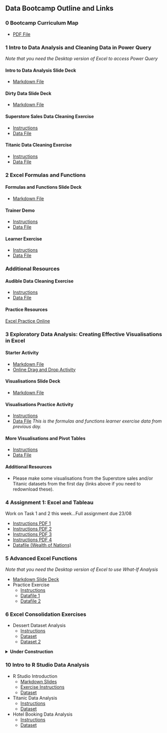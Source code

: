 ## Data Bootcamp Outline and Links

### 0 Bootcamp Curriculum Map
  - [PDF File](./Just_IT_Skills_Bootcamp_in_Data_Technician_Curriculum.pdf)
### 1 Intro to Data Analysis and Cleaning Data in Power Query 
*Note that you need the Desktop version of Excel to access Power Query*
#### Intro to Data Analysis Slide Deck
  - [Markdown File](./1%20Intro%20to%20Data%20Analysis%20and%20Excel/IntrotoDataAnalysis.slides.md)
#### Dirty Data Slide Deck
  - [Markdown File](RL-JIT/Data_Training/1%20Intro%20to%20Data%20Analysis%20and%20Excel/DirtyData.slides.md)
#### Superstore Sales Data Cleaning Exercise
  - [Instructions](./1%20Intro%20to%20Data%20Analysis%20and%20Excel/SuperStore%20Sales%20Excel%20PQ%20Cleaning%20Exercise/TasterDay_CleaningTransformingExercise_Excel.docx)
  - [Data File](./1%20Intro%20to%20Data%20Analysis%20and%20Excel/SuperStore%20Sales%20Excel%20PQ%20Cleaning%20Exercise/sample_-_superstore.xlsx)
#### Titanic Data Cleaning Exercise
  - [Instructions](./1%20Intro%20to%20Data%20Analysis%20and%20Excel/Titanic%20Excel%20PQ%20Cleaning%20Exercise/titanic_cleaning_ExcelPQ.docx)
  - [Data File](./1%20Intro%20to%20Data%20Analysis%20and%20Excel/Titanic%20Excel%20PQ%20Cleaning%20Exercise/Titanic-Dataset.csv)
### 2 Excel Formulas and Functions
#### Formulas and Functions Slide Deck
  - [Markdown File](./2%20Excel%20Formulas%20and%20Functions/Day1PM_pres_transformdata.slides.md)
#### Trainer Demo
  - [Instructions](./main/2%20Excel%20Formulas%20and%20Functions/Day1PM_TrainerDemoInstructions.docx)
  - [Data File](./main/2%20Excel%20Formulas%20and%20Functions/Day1PM_trainerDemoData.xlsx)
#### Learner Exercise
  - [Instructions](./2%20Excel%20Formulas%20and%20Functions/Day1PM_Learner_Instructions.docx)
  - [Data File](./2%20Excel%20Formulas%20and%20Functions/Day1PM_learner_WorkshopData.xlsx)
### Additional Resources
#### Audible Data Cleaning Exercise
  - [Instructions](./2%20Excel%20Formulas%20and%20Functions/Audible%20Data%20Cleaning%20Exercise/Audible_CleaningandTransforming.docx)
  - [Data File](./2%20Excel%20Formulas%20and%20Functions/Audible%20Data%20Cleaning%20Exercise/audible_uncleaned.csv)
#### Practice Resources
[Excel Practice Online](https://excel-practice-online.com/)

### 3 Exploratory Data Analysis: Creating Effective Visualisations in Excel
#### Starter Activity
  - [Markdown File](./1%20Intro%20to%20Data%20Analysis%20and%20Excel/analytics_group_activity.md)
  - [Online Drag and Drop Activity](https://app.nearpod.com/?pin=flx6k)
#### Visualisations Slide Deck
  - [Markdown File](./3%20Data%20Visualisations%20in%20Excel/Day2AM_Lecture_vis.slides.md)
#### Visualisations Practice Activity
  - [Instructions](./3%20Data%20Visualisations%20in%20Excel/Day2AM_LearnerInstructions_xlvis.docx)
  - [Data File](./2%20Excel%20Formulas%20and%20Functions/Day1PM_learner_WorkshopData.xlsx) *This is the formulas and functions learner exercise data from previous day.*
#### More Visualisations and Pivot Tables
  - [Instructions](./3%20Data%20Visualisations%20in%20Excel/Consolidation_excel_workshop.docx)
  - [Data File](./3%20Data%20Visualisations%20in%20Excel/pivottable_salesdata.xlsx)
#### Additional Resources
  - Please make some visualisations from the Superstore sales and/or Titanic datasets from the first day (links above if you need to redownload these).

### 4 Assignment 1: Excel and Tableau 
Work on Task 1 and 2 this week...Full assignment due 23/08
  - [Instructions PDF 1](./4%20Assignment1/Excel&Tableau%20Assignment%20-%20part1.pdf)
  - [Instructions PDF 2](./4%20Assignment1/Excel&Tableau%20Assignment%20-%20part2.pdf)
  - [Instructions PDF 3](./4%20Assignment1/Excel&Tableau%20Assignment%20-%20part3.pdf)
  - [Instructions PDF 4](./4%20Assignment1/Excel&Tableau%20Assignment%20-%20part4.pdf)
  - [Datafile (Wealth of Nations)](./4%20Assignment1/The%20Wealth%20of%20nations.xlsx)

### 5 Advanced Excel Functions
*Note that you need the Desktop version of Excel to use What-If Analysis*
  - [Markdown Slide Deck](./5%20Advanced_Excel_Functions/AdvancedExcelTopics.slides.md)
  - Practice Exercise
    - [Instructions](./5%20Advanced_Excel_Functions/AdvancedExcelTopics_Instructions.docx)
    - [Datafile 1](./5%20Advanced_Excel_Functions/first_dataset.csv)
    - [Datafile 2](./5%20Advanced_Excel_Functions/second_dataset.csv)
### 6 Excel Consolidation Exercises
  - Dessert Dataset Analysis
    - [Instructions](./6%20Excel_Consolidation_Exercises/Dessert%20Shop%20Analysis%20Instructions.docx)
    - [Dataset](./6%20Excel_Consolidation_Exercises/dessert_dataset.csv)
    - [Dataset 2](./6%20Excel_Consolidation_Exercises/dessert_dataset_2.csv)

<details>
<summary><b>Under Construction</b></summary>
  - Olympics Dataset Analysis
    - [Instructions](./6%20Excel_Consolidation_Exercises/Olympic%20Dataset%20Analysis%20Instructions.docx)
    - [Dataset](./6%20Excel_Consolidation_Exercises/olympic_dataset.csv)
  - Travel Destinations Dataset Analysis
    - [Instructions](./6%20Excel_Consolidation_Exercises/Travel%20Destinations%20Dataset%20Analysis%20Instructions.docx)
    - [Dataset](./6%20Excel_Consolidation_Exercises/travel_dataset.csv)
</details>

### 10 Intro to R Studio Data Analysis
  - R Studio Introduction
    - [Markdown Slides](./10%20R%20Studio%20Data%20Analysis/RStudio_tutorial.slides.md)
    - [Exercise Instructions](./10%20R%20Studio%20Data%20Analysis/Intro_Exercises.md)
    - [Dataset](./10%20R%20Studio%20Data%20Analysis/sample_dataset_with_missing.csv)
  - Titanic Data Analysis
    - [Instructions](./10%20R%20Studio%20Data%20Analysis/Titanic_Analysis.md)
    - [Dataset](./1%20Intro%20to%20Data%20Analysis%20and%20Excel/Titanic%20Excel%20PQ%20Cleaning%20Exercise/Titanic-Dataset.csv)
  - Hotel Booking Data Analysis
    - [Instructions]()
    - [Dataset](./10%20R%20Studio%20Data%20Analysis/hotel_bookings.csv)


